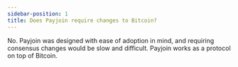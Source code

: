 ```yaml
---
sidebar-position: 1
title: Does Payjoin require changes to Bitcoin?
---
```

No. Payjoin was designed with ease of adoption in mind, and requiring consensus changes would be slow and difficult. Payjoin works as a protocol on top of Bitcoin.